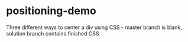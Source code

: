 # positioning-demo

Three different ways to center a div using CSS - master branch is blank, solution branch contains finished CSS
